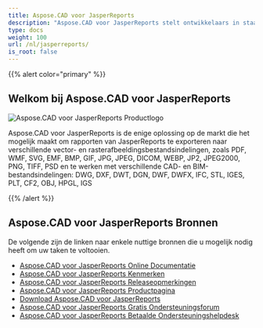 ```yaml
---
title: Aspose.CAD voor JasperReports
description: "Aspose.CAD voor JasperReports stelt ontwikkelaars in staat om AutoCAD DWG, DXF, DWT en andere CAD- en BIM-bestandsindelingen te openen, lezen en verwerken, zoals: DGN, DWF, DWFX, IFC, STL, IGES, PLT, CF2, OBJ, HPGL, IGS."
type: docs
weight: 100
url: /nl/jasperreports/
is_root: false
---
```


{{% alert color="primary" %}}

## **Welkom bij Aspose.CAD voor JasperReports**

![Aspose.CAD voor JasperReports Productlogo](/_assets/home_3.png)

Aspose.CAD voor JasperReports is de enige oplossing op de markt die het mogelijk maakt om rapporten van JasperReports te exporteren naar verschillende vector- en rasterafbeeldingsbestandsindelingen, zoals PDF, WMF, SVG, EMF, BMP, GIF, JPG, JPEG, DICOM, WEBP, JP2, JPEG2000, PNG, TIFF, PSD en te werken met verschillende CAD- en BIM-bestandsindelingen: DWG, DXF, DWT, DGN, DWF, DWFX, IFC, STL, IGES, PLT, CF2, OBJ, HPGL, IGS

{{% /alert %}}

## **Aspose.CAD voor JasperReports Bronnen**

De volgende zijn de linken naar enkele nuttige bronnen die u mogelijk nodig heeft om uw taken te voltooien.

- [Aspose.CAD voor JasperReports Online Documentatie](/nl/cad/jasperreports/)
- [Aspose.CAD voor JasperReports Kenmerken](/nl/cad/jasperreports/features-overview/)
- [Aspose.CAD voor JasperReports Releaseopmerkingen](https://releases.aspose.com/cad/jasperreports/release-notes/)
- [Aspose.CAD voor JasperReports Productpagina](https://products.aspose.com/cad/jasperreports/)
- [Download Aspose.CAD voor JasperReports](https://downloads.aspose.com/cad/jasperreports)
- [Aspose.CAD voor JasperReports Gratis Ondersteuningsforum](https://forum.aspose.com/c/cad/19)
- [Aspose.CAD voor JasperReports Betaalde Ondersteuningshelpdesk](https://helpdesk.aspose.com/)
